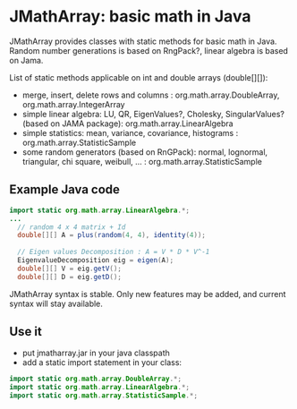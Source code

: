 # JMathArray: basic math in Java #

JMathArray provides classes with static methods for basic math in Java. Random number generations is based on RngPack?, linear algebra is based on Jama.

List of static methods applicable on int and double arrays (double[][]):

* merge, insert, delete rows and columns : org.math.array.DoubleArray, org.math.array.IntegerArray
* simple linear algebra: LU, QR, EigenValues?, Cholesky, SingularValues? (based on JAMA package): org.math.array.LinearAlgebra
* simple statistics: mean, variance, covariance, histograms : org.math.array.StatisticSample
* some random generators (based on RnGPack): normal, lognormal, triangular, chi square, weibull, ... : org.math.array.StatisticSample 

## Example Java code ##
```java
import static org.math.array.LinearAlgebra.*;
...
  // random 4 x 4 matrix + Id
  double[][] A = plus(random(4, 4), identity(4));
                
  // Eigen values Decomposition : A = V * D * V^-1
  EigenvalueDecomposition eig = eigen(A);
  double[][] V = eig.getV();
  double[][] D = eig.getD();
```
JMathArray syntax is stable. Only new features may be added, and current syntax will stay available.

## Use it ##

* put jmatharray.jar in your java classpath
* add a static import statement in your class:
```java
import static org.math.array.DoubleArray.*;
import static org.math.array.LinearAlgebra.*;
import static org.math.array.StatisticSample.*;
```
